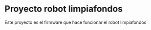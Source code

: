 # Proyecto robot limpiafondos

Este proyecto es el firmware que hace funcionar el robot limpiafondos
